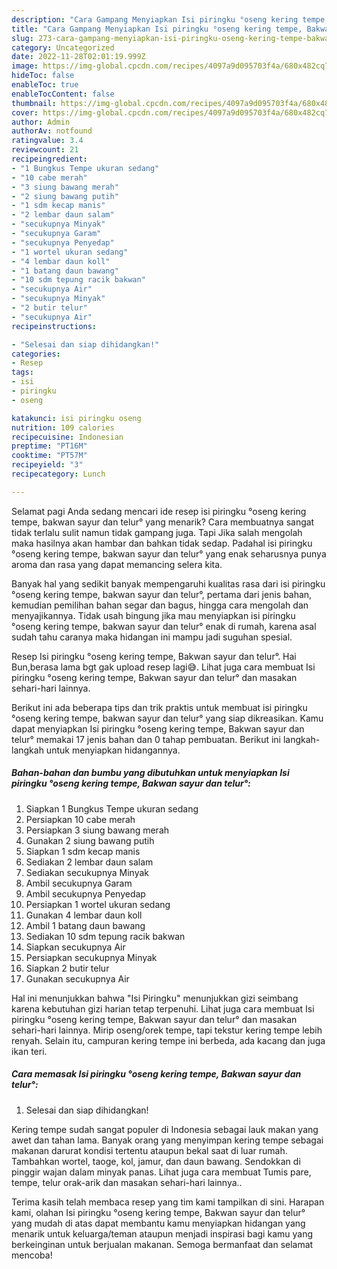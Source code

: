 ```yaml
---
description: "Cara Gampang Menyiapkan Isi piringku °oseng kering tempe, Bakwan sayur dan telur° Anti Gagal"
title: "Cara Gampang Menyiapkan Isi piringku °oseng kering tempe, Bakwan sayur dan telur° Anti Gagal"
slug: 273-cara-gampang-menyiapkan-isi-piringku-oseng-kering-tempe-bakwan-sayur-dan-telur-anti-gagal
category: Uncategorized
date: 2022-11-28T02:01:19.999Z
image: https://img-global.cpcdn.com/recipes/4097a9d095703f4a/680x482cq70/isi-piringku-oseng-kering-tempe-bakwan-sayur-dan-telur-foto-resep-utama.jpg
hideToc: false
enableToc: true
enableTocContent: false
thumbnail: https://img-global.cpcdn.com/recipes/4097a9d095703f4a/680x482cq70/isi-piringku-oseng-kering-tempe-bakwan-sayur-dan-telur-foto-resep-utama.jpg
cover: https://img-global.cpcdn.com/recipes/4097a9d095703f4a/680x482cq70/isi-piringku-oseng-kering-tempe-bakwan-sayur-dan-telur-foto-resep-utama.jpg
author: Admin
authorAv: notfound
ratingvalue: 3.4
reviewcount: 21
recipeingredient:
- "1 Bungkus Tempe ukuran sedang"
- "10 cabe merah"
- "3 siung bawang merah"
- "2 siung bawang putih"
- "1 sdm kecap manis"
- "2 lembar daun salam"
- "secukupnya Minyak"
- "secukupnya Garam"
- "secukupnya Penyedap"
- "1 wortel ukuran sedang"
- "4 lembar daun koll"
- "1 batang daun bawang"
- "10 sdm tepung racik bakwan"
- "secukupnya Air"
- "secukupnya Minyak"
- "2 butir telur"
- "secukupnya Air"
recipeinstructions:

- "Selesai dan siap dihidangkan!"
categories:
- Resep
tags:
- isi
- piringku
- oseng

katakunci: isi piringku oseng 
nutrition: 109 calories
recipecuisine: Indonesian
preptime: "PT16M"
cooktime: "PT57M"
recipeyield: "3"
recipecategory: Lunch

---
```



Selamat pagi Anda sedang mencari ide resep isi piringku °oseng kering tempe, bakwan sayur dan telur° yang menarik? Cara membuatnya sangat tidak terlalu sulit namun tidak gampang juga. Tapi Jika salah mengolah maka hasilnya akan hambar dan bahkan tidak sedap. Padahal isi piringku °oseng kering tempe, bakwan sayur dan telur° yang enak seharusnya punya aroma dan rasa yang dapat memancing selera kita.


Banyak hal yang sedikit banyak mempengaruhi kualitas rasa dari isi piringku °oseng kering tempe, bakwan sayur dan telur°, pertama dari jenis bahan, kemudian pemilihan bahan segar dan bagus, hingga cara mengolah dan menyajikannya. Tidak usah bingung jika mau menyiapkan isi piringku °oseng kering tempe, bakwan sayur dan telur° enak di rumah, karena asal sudah tahu caranya maka hidangan ini mampu jadi suguhan spesial.

Resep Isi piringku °oseng kering tempe, Bakwan sayur dan telur°. Hai Bun,berasa lama bgt gak upload resep lagi😅. Lihat juga cara membuat Isi piringku °oseng kering tempe, Bakwan sayur dan telur° dan masakan sehari-hari lainnya.


Berikut ini ada beberapa tips dan trik praktis untuk membuat isi piringku °oseng kering tempe, bakwan sayur dan telur° yang siap dikreasikan. Kamu dapat menyiapkan Isi piringku °oseng kering tempe, Bakwan sayur dan telur° memakai 17 jenis bahan dan 0 tahap pembuatan. Berikut ini langkah-langkah untuk menyiapkan hidangannya.

<!--inarticleads1-->

##### Bahan-bahan dan bumbu yang dibutuhkan untuk menyiapkan Isi piringku °oseng kering tempe, Bakwan sayur dan telur°:

1. Siapkan 1 Bungkus Tempe ukuran sedang
1. Persiapkan 10 cabe merah
1. Persiapkan 3 siung bawang merah
1. Gunakan 2 siung bawang putih
1. Siapkan 1 sdm kecap manis
1. Sediakan 2 lembar daun salam
1. Sediakan secukupnya Minyak
1. Ambil secukupnya Garam
1. Ambil secukupnya Penyedap
1. Persiapkan 1 wortel ukuran sedang
1. Gunakan 4 lembar daun koll
1. Ambil 1 batang daun bawang
1. Sediakan 10 sdm tepung racik bakwan
1. Siapkan secukupnya Air
1. Persiapkan secukupnya Minyak
1. Siapkan 2 butir telur
1. Gunakan secukupnya Air


Hal ini menunjukkan bahwa &#34;Isi Piringku&#34; menunjukkan gizi seimbang karena kebutuhan gizi harian tetap terpenuhi. Lihat juga cara membuat Isi piringku °oseng kering tempe, Bakwan sayur dan telur° dan masakan sehari-hari lainnya. Mirip oseng/orek tempe, tapi tekstur kering tempe lebih renyah. Selain itu, campuran kering tempe ini berbeda, ada kacang dan juga ikan teri. 

<!--inarticleads2-->

##### Cara memasak Isi piringku °oseng kering tempe, Bakwan sayur dan telur°:


1. Selesai dan siap dihidangkan!

Kering tempe sudah sangat populer di Indonesia sebagai lauk makan yang awet dan tahan lama. Banyak orang yang menyimpan kering tempe sebagai makanan darurat kondisi tertentu ataupun bekal saat di luar rumah. Tambahkan wortel, taoge, kol, jamur, dan daun bawang. Sendokkan di pinggir wajan dalam minyak panas. Lihat juga cara membuat Tumis pare, tempe, telur orak-arik dan masakan sehari-hari lainnya.. 

Terima kasih telah membaca resep yang tim kami tampilkan di sini. Harapan kami, olahan Isi piringku °oseng kering tempe, Bakwan sayur dan telur° yang mudah di atas dapat membantu kamu menyiapkan hidangan yang menarik untuk keluarga/teman ataupun menjadi inspirasi bagi kamu yang berkeinginan untuk berjualan makanan. Semoga bermanfaat dan selamat mencoba!

